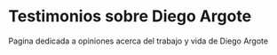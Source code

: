 # Testimonios sobre Diego Argote

Pagina dedicada a opiniones acerca del trabajo y vida de Diego Argote